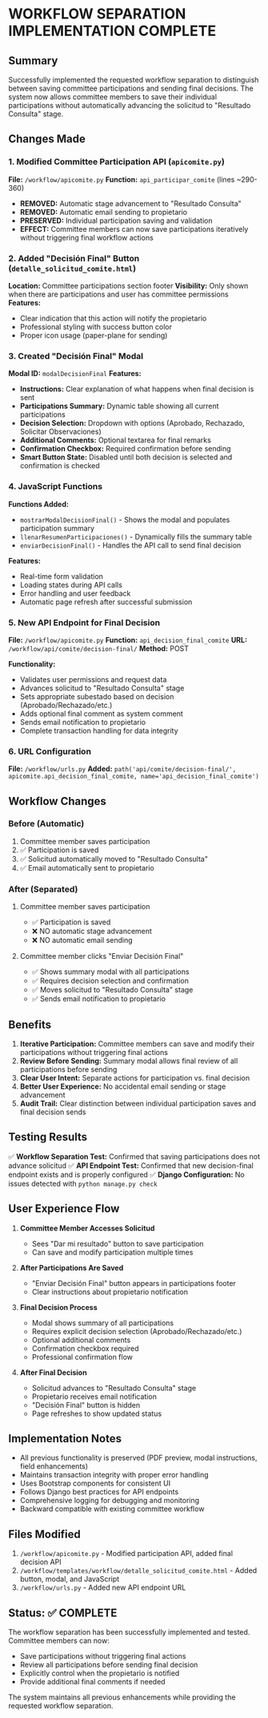 # WORKFLOW SEPARATION IMPLEMENTATION COMPLETE

## Summary

Successfully implemented the requested workflow separation to distinguish between saving committee participations and sending final decisions. The system now allows committee members to save their individual participations without automatically advancing the solicitud to "Resultado Consulta" stage.

## Changes Made

### 1. Modified Committee Participation API (`apicomite.py`)

**File:** `/workflow/apicomite.py`
**Function:** `api_participar_comite` (lines ~290-360)

- **REMOVED:** Automatic stage advancement to "Resultado Consulta"
- **REMOVED:** Automatic email sending to propietario
- **PRESERVED:** Individual participation saving and validation
- **EFFECT:** Committee members can now save participations iteratively without triggering final workflow actions

### 2. Added "Decisión Final" Button (`detalle_solicitud_comite.html`)

**Location:** Committee participations section footer
**Visibility:** Only shown when there are participations and user has committee permissions
**Features:**

- Clear indication that this action will notify the propietario
- Professional styling with success button color
- Proper icon usage (paper-plane for sending)

### 3. Created "Decisión Final" Modal

**Modal ID:** `modalDecisionFinal`
**Features:**

- **Instructions:** Clear explanation of what happens when final decision is sent
- **Participations Summary:** Dynamic table showing all current participations
- **Decision Selection:** Dropdown with options (Aprobado, Rechazado, Solicitar Observaciones)
- **Additional Comments:** Optional textarea for final remarks
- **Confirmation Checkbox:** Required confirmation before sending
- **Smart Button State:** Disabled until both decision is selected and confirmation is checked

### 4. JavaScript Functions

**Functions Added:**

- `mostrarModalDecisionFinal()` - Shows the modal and populates participation summary
- `llenarResumenParticipaciones()` - Dynamically fills the summary table
- `enviarDecisionFinal()` - Handles the API call to send final decision

**Features:**

- Real-time form validation
- Loading states during API calls
- Error handling and user feedback
- Automatic page refresh after successful submission

### 5. New API Endpoint for Final Decision

**File:** `/workflow/apicomite.py`
**Function:** `api_decision_final_comite`
**URL:** `/workflow/api/comite/decision-final/`
**Method:** POST

**Functionality:**

- Validates user permissions and request data
- Advances solicitud to "Resultado Consulta" stage
- Sets appropriate subestado based on decision (Aprobado/Rechazado/etc.)
- Adds optional final comment as system comment
- Sends email notification to propietario
- Complete transaction handling for data integrity

### 6. URL Configuration

**File:** `/workflow/urls.py`
**Added:** `path('api/comite/decision-final/', apicomite.api_decision_final_comite, name='api_decision_final_comite')`

## Workflow Changes

### Before (Automatic)

1. Committee member saves participation
2. ✅ Participation is saved
3. ✅ Solicitud automatically moved to "Resultado Consulta"
4. ✅ Email automatically sent to propietario

### After (Separated)

1. Committee member saves participation

   - ✅ Participation is saved
   - ❌ NO automatic stage advancement
   - ❌ NO automatic email sending

2. Committee member clicks "Enviar Decisión Final"
   - ✅ Shows summary modal with all participations
   - ✅ Requires decision selection and confirmation
   - ✅ Moves solicitud to "Resultado Consulta" stage
   - ✅ Sends email notification to propietario

## Benefits

1. **Iterative Participation:** Committee members can save and modify their participations without triggering final actions
2. **Review Before Sending:** Summary modal allows final review of all participations before sending
3. **Clear User Intent:** Separate actions for participation vs. final decision
4. **Better User Experience:** No accidental email sending or stage advancement
5. **Audit Trail:** Clear distinction between individual participation saves and final decision sends

## Testing Results

✅ **Workflow Separation Test:** Confirmed that saving participations does not advance solicitud
✅ **API Endpoint Test:** Confirmed that new decision-final endpoint exists and is properly configured
✅ **Django Configuration:** No issues detected with `python manage.py check`

## User Experience Flow

1. **Committee Member Accesses Solicitud**

   - Sees "Dar mi resultado" button to save participation
   - Can save and modify participation multiple times

2. **After Participations Are Saved**

   - "Enviar Decisión Final" button appears in participations footer
   - Clear instructions about propietario notification

3. **Final Decision Process**

   - Modal shows summary of all participations
   - Requires explicit decision selection (Aprobado/Rechazado/etc.)
   - Optional additional comments
   - Confirmation checkbox required
   - Professional confirmation flow

4. **After Final Decision**
   - Solicitud advances to "Resultado Consulta" stage
   - Propietario receives email notification
   - "Decisión Final" button is hidden
   - Page refreshes to show updated status

## Implementation Notes

- All previous functionality is preserved (PDF preview, modal instructions, field enhancements)
- Maintains transaction integrity with proper error handling
- Uses Bootstrap components for consistent UI
- Follows Django best practices for API endpoints
- Comprehensive logging for debugging and monitoring
- Backward compatible with existing committee workflow

## Files Modified

1. `/workflow/apicomite.py` - Modified participation API, added final decision API
2. `/workflow/templates/workflow/detalle_solicitud_comite.html` - Added button, modal, and JavaScript
3. `/workflow/urls.py` - Added new API endpoint URL

## Status: ✅ COMPLETE

The workflow separation has been successfully implemented and tested. Committee members can now:

- Save participations without triggering final actions
- Review all participations before sending final decision
- Explicitly control when the propietario is notified
- Provide additional final comments if needed

The system maintains all previous enhancements while providing the requested workflow separation.
